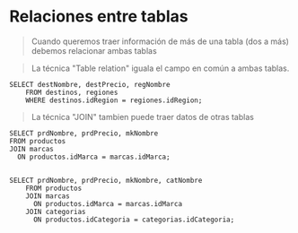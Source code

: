 # Relaciones entre tablas 

> Cuando queremos traer información de más de una tabla
> (dos a más) debemos relacionar ambas tablas  

> La técnica "Table relation" iguala el campo en común a ambas tablas.  
 
    SELECT destNombre, destPrecio, regNombre  
        FROM destinos, regiones  
        WHERE destinos.idRegion = regiones.idRegion;  


> La técnica "JOIN" tambien puede traer datos de otras tablas 

    SELECT prdNombre, prdPrecio, mkNombre  
	FROM productos  
    JOIN marcas  
      ON productos.idMarca = marcas.idMarca;    


    SELECT prdNombre, prdPrecio, mkNombre, catNombre  
        FROM productos  
        JOIN marcas  
          ON productos.idMarca = marcas.idMarca  
        JOIN categorias  
          ON productos.idCategoria = categorias.idCategoria;  


   
 
